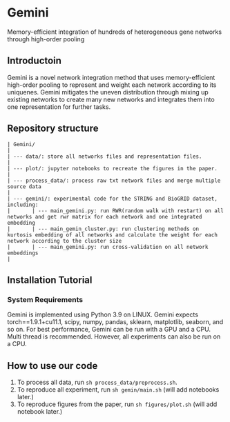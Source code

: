 # Gemini
Memory-efficient integration of hundreds of heterogeneous gene networks through high-order pooling

## Introductoin
Gemini is a novel network integration method that uses memory-efficient high-order pooling to represent and weight each network according to its uniquenes. Gemini mitigates the uneven distribution through mixing up existing networks to create many new networks and integrates them into one representation for further tasks. 

## Repository structure
```
| Gemini/
|
| --- data/: store all networks files and representation files.
|
| --- plot/: jupyter notebooks to recreate the figures in the paper. 
|
| --- process_data/: process raw txt network files and merge multiple source data
|
| --- gemini/: experimental code for the STRING and BioGRID dataset, including:
|       | --- main_gemini.py: run RWR(random walk with restart) on all networks and get rwr matrix for each network and one integrated embedding 
|       | --- main_gemin_cluster.py: run clustering methods on kurtosis embedding of all networks and calculate the weight for each network according to the cluster size
|       | --- main_gemini.py: run cross-validation on all network embeddings 
|
```


## Installation Tutorial

### System Requirements
Gemini is implemented using Python 3.9 on LINUX. Gemini expects torch==1.9.1+cu11.1, scipy, numpy, pandas, sklearn, matplotlib, seaborn, and so on. For best performance, Gemini can be run with a GPU and a CPU. Multi thread is recommended. However, all experiments can also be run on a CPU.

## How to use our code
1. To process all data, run `sh process_data/preprocess.sh`. 
2. To reproduce all experiment, run `sh gemin/main.sh` (will add notebooks later.)
3. To reproduce figures from the paper, run `sh figures/plot.sh` (will add notebook later.)
